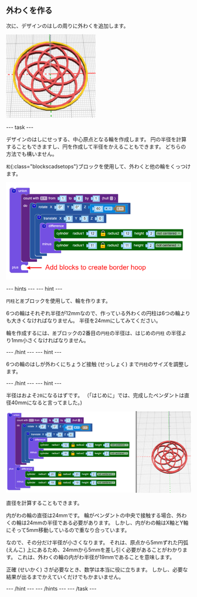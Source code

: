 ## 外わくを作る

次に、デザインのはしの周りに外わくを追加します。

![スクリーンショット](images/pendant-border-show.png)

--- task ---

デザインのはしにせっする、中心原点となる輪を作成します。 円の半径を計算することもできますし、円を作成して半径をかえることもできます。 どちらの方法でも構いません。

`和`{:class="blockscadsetops"}ブロックを使用して、外わくと他の輪をくっつけます。

![スクリーンショット](images/pendant-union.png)

--- hints --- --- hint ---

`円柱`と`差`ブロックを使用して、輪を作ります。

6つの輪はそれぞれ半径が12mmなので、作っている外わくの円柱は6つの輪よりも大きくなければなりません。 半径を24mmにしてみてください。

輪を作成するには、`差`ブロックの2番目の`円柱`の半径は、はじめの`円柱` の半径より1mm小さくなければなりません。

--- /hint --- --- hint ---

6つの輪のはしが外わくにちょうど接触 (せっしょく) まで`円柱`のサイズを調整します。

--- /hint --- --- hint ---

半径はおよそ`20`になるはずです。 （「はじめに」では、完成したペンダントは直径40mmになると言ってました。)

![スクリーンショット](images/pendant-border.png)

直径を計算することもできます。

内がわの輪の直径は24mmです。 輪がペンダントの中央で接触する場合、外わくの輪は24mmの半径である必要があります。 しかし、内がわの輪はX軸とY軸にそって5mm移動しているので重なり合っています。

なので、その分だけ半径が小さくなります。 それは、原点から5mmずれた円弧 (えんこ) 上にあるため、24mmから5mmを差し引く必要があることがわかります。 これは、外わくの輪の内がわ半径が19mmであることを意味します。

正確 (せいかく) さが必要なとき、数学は本当に役に立ちます。 しかし、必要な結果が出るまでかえていくだけでもかまいません。

--- /hint --- --- /hints --- --- /task ---
